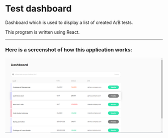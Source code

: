 # Test dashboard

Dashboard which is used to display a list of created A/B tests.

This program is written using React.

<hr>

<p><h3>Here is a screenshot of how this application works:</h3></p>

<p><img src="Screenshot.png"></p>
